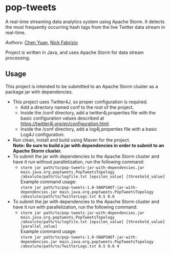 # pop-tweets

A real-time streaming data analytics system using Apache Storm. It detects the most frequently
occurring hash tags from the live Twitter data stream in real-time.

_Authors_: [Chen Yuan](https://github.com/yc47084613), [Nick Fabrizio](https://github.com/NFabrizio)

Project is written in Java, and uses Apache Storm for data stream processing.

## Usage
This project is intended to be submitted to an Apache Storm cluster as a package jar with dependencies.  

* This project uses Twitter4J, so proper configuration is required.  
  * Add a directory named conf to the root of the project.
  * Inside the /conf directory, add a twitter4j.properties file with the basic configuration values described at https://twitter4j.org/en/configuration.html.
  * Inside the /conf directory, add a log4j.properties file with a basic Log4J configuration.
* Run clean, install and build using Maven for the project.  
  **Note: Be sure to build a jar with dependencies in order to submit to an Apache Storm cluster.**
* To submit the jar with dependencies to the Apache Storm cluster and have it run without parallelization, run the following command:  
    * `storm jar path/to/pop-tweets-jar-with-dependencies.jar main.java.org.poptweets.PopTweetsTopology /absolute/path/to/logfile.txt [epsilon_value] [threshold_value]`  
    Example command usage:  
    `storm jar path/to/pop-tweets-1.0-SNAPSHOT-jar-with-dependencies.jar main.java.org.poptweets.PopTweetsTopology /absolute/path/to/TwitterLogs.txt 0.5 0.6`  
* To submit the jar with dependencies to the Apache Storm cluster and have it run with parallelization, run the following command:  
    * `storm jar path/to/pop-tweets-jar-with-dependencies.jar main.java.org.poptweets.PopTweetsTopology /absolute/path/to/logfile.txt [epsilon_value] [threshold_value] [parallel_value]`  
    Example command usage:  
    `storm jar path/to/pop-tweets-1.0-SNAPSHOT-jar-with-dependencies.jar main.java.org.poptweets.PopTweetsTopology /absolute/path/to/TwitterLogs.txt 0.5 0.6 4`
